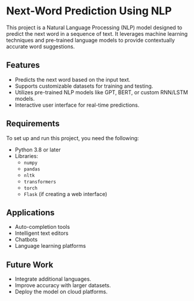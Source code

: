
# Next-Word Prediction Using NLP

This project is a Natural Language Processing (NLP) model designed to predict the next word in a sequence of text. It leverages machine learning techniques and pre-trained language models to provide contextually accurate word suggestions.

## Features
- Predicts the next word based on the input text.
- Supports customizable datasets for training and testing.
- Utilizes pre-trained NLP models like GPT, BERT, or custom RNN/LSTM models.
- Interactive user interface for real-time predictions.

## Requirements
To set up and run this project, you need the following:
- Python 3.8 or later
- Libraries:
  - `numpy`
  - `pandas`
  - `nltk`
  - `transformers`
  - `torch`
  - `Flask` (if creating a web interface)

## Applications
- Auto-completion tools
- Intelligent text editors
- Chatbots
- Language learning platforms

## Future Work
- Integrate additional languages.
- Improve accuracy with larger datasets.
- Deploy the model on cloud platforms.
